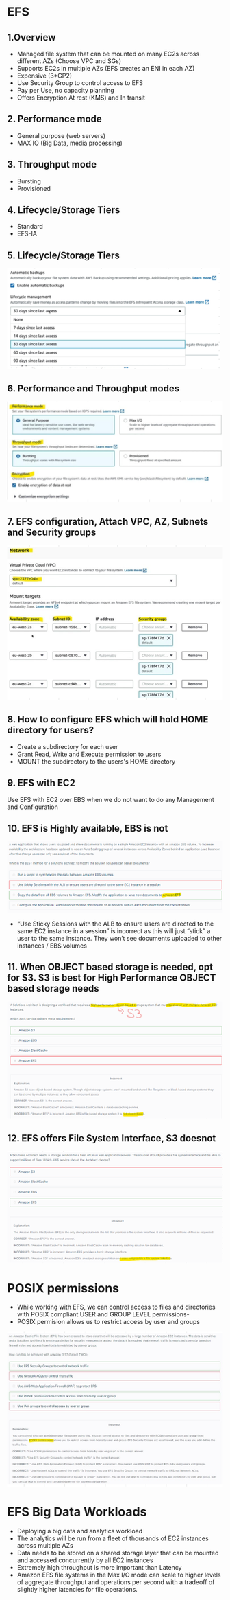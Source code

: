 # EFS
## 1.Overview		
- Managed file system that can be mounted on many EC2s across different AZs (Choose VPC and SGs)		
- Supports EC2s in multiple AZs (EFS creates an ENI in each AZ)		
- Expensive (3*GP2)		
- Use Security Group to control access to EFS		
- Pay per Use, no capacity planning		
- Offers Encryption At rest (KMS) and In transit		
## 2. Performance mode		
- General purpose (web servers)		
- MAX IO (Big Data, media processing)		

## 3. Throughput mode	
- Bursting	
- Provisioned	
## 4. Lifecycle/Storage Tiers		
- Standard		
- EFS-IA		
## 5. Lifecycle/Storage Tiers			
<img src="images/1.png">
 
## 6. Performance and Throughput modes
<img src="images/2.png">

## 7. EFS configuration, Attach VPC, AZ, Subnets and Security groups
<img src="images/3.png">

## 8. How to configure EFS  which will hold HOME directory for users?										
- Create a subdirectory for each user										
- Grant Read, Write and Execute permission to users										
- MOUNT the subdirectory to the users's HOME directory										
## 9. EFS with EC2
Use EFS with EC2 over EBS when we do not want to do any Management and Configuration

## 10. EFS is Highly available, EBS is not
<img src="images/4.png">

- “Use Sticky Sessions with the ALB to ensure users are directed to the same EC2 instance in a session” is incorrect as this will just “stick” a user to the same instance. They won’t see documents uploaded to other instances / EBS volumes

## 11. When OBJECT based storage is needed, opt for S3. S3 is best for High Performance OBJECT based storage needs
<img src="images/5.png">

## 12. EFS offers File System Interface, S3 doesnot
<img src="images/6.png">

# POSIX permissions											
- While working with EFS, we can control access to files and directories with POSIX compliant USER and GROUP LEVEL permissions- 											
- POSIX permision allows us to restrict access by user and groups											
<img src="images/7.png">

# EFS Big Data Workloads											
- Deploying a big data and analytics workload											
- The analytics will be run from a fleet of thousands of EC2 instances across multiple AZs											
- Data needs to be stored on a shared storage layer that can be mounted and accessed concurrently by all EC2 instances											
- Extremely high throughput is more important than Latency											
- Amazon EFS file systems in the Max I/O mode can scale to higher levels of aggregate throughput and operations per second with a tradeoff of slightly higher latencies for file operations.											
